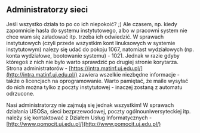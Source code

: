 ## Administratorzy sieci

Jeśli wszystko działa to po co ich niepokoić? ;) Ale czasem, np. kiedy zapomnicie hasła do systemu instytutowego, albo w pracowni system nie chce wam się załadować itp. trzeba ich odwiedzić. W sprawach instytutowych (czyli przede wszystkim kont linuksowych w systemie instytutowym) nalezy się udać do pokoju 1067, natomiast wydziałowych (np. konta wydziałowe, bootowanie systemu) - 1021. Jednak w razie gdyby któregoś z nich nie było warto sprawdzić po drugiej stronie korytarza. Strona administratorów - [https://intra.matinf.uj.edu.pl/](http://intra.matinf.uj.edu.pl/) zawiera wszelkie niezbędne informacje - także o licencjach na oprogramowanie. Warto pamiętać, że maile wysyłać do nich można tylko z poczty instytutowej - inaczej zostaną z automatu odrzucone.

Nasi administratorzy nie zajmują się jednak wszystkim! W sprawach działania USOSa, sieci bezprzewodowej, poczty ogólnouniwersyteckiej itp. należy się kontaktować z Działem Usług Informatycznych - [http://www.pomocit.uj.edu.pl/](http://www.pomocit.uj.edu.pl/)
